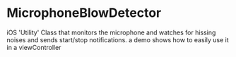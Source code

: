 MicrophoneBlowDetector
======================

iOS 'Utility' Class that monitors the microphone and watches for hissing noises and sends start/stop notifications. a demo shows how to easily use it in a viewController